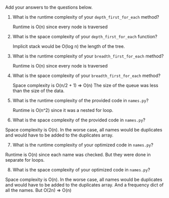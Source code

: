 Add your answers to the questions below.

1. What is the runtime complexity of your `depth_first_for_each` method?
   
   Runtime is O(n) since every node is traversed

2. What is the space complexity of your `depth_first_for_each` function?

   <!-- Space complexity is O(1). There is no stack taking up space it  -->
   Implicit stack would be O(log n) the length of the tree.

3. What is the runtime complexity of your `breadth_first_for_each` method?

   Runtime is O(n) since every node is traversed

4. What is the space complexity of your `breadth_first_for_each` method?

   Space complexity is O(n/2 + 1) => O(n) The size of the queue was less than the size of the data.

   <!-- Space complexity is O(log n). The size of the queue was less than the size of the data. -->


5. What is the runtime complexity of the provided code in `names.py`?

   Runtime is O(n^2) since it was a nested for loop.

6. What is the space complexity of the provided code in `names.py`?

  Space complexity is O(n). In the worse case, all names would be duplicates and would have to be added to the duplicates array.

7. What is the runtime complexity of your optimized code in `names.py`?

  Runtime is O(n) since each name was checked. But they were done in separate for loops.

8. What is the space complexity of your optimized code in `names.py`?

  Space complexity is O(n). In the worse case, all names would be duplicates and would have to be added to the duplicates array. And a frequency dict of all the names. But O(2n) => O(n)
